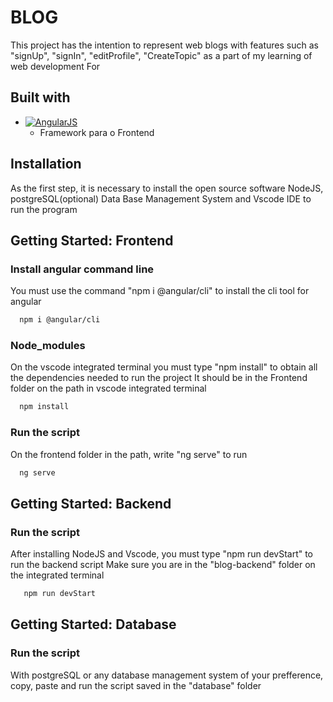 # BLOG
 This project has the intention to represent web blogs with features such as "signUp", "signIn", "editProfile", "CreateTopic" as a part of my learning of web development
 For 

## Built with
- [![AngularJS](https://www.google.com/url?sa=i&url=https%3A%2F%2Flogowik.com%2Fangular-logo-vector-1-51266.html&psig=AOvVaw2dilCpR7c9qZudW0K8ycpC&ust=1705438212457000&source=images&cd=vfe&opi=89978449&ved=0CBIQjRxqFwoTCNi69smi4IMDFQAAAAAdAAAAABAQ)](https://angular.io/)
  - Framework para o Frontend

## Installation
As the first step, it is necessary to install the open source software NodeJS, postgreSQL(optional) Data Base Management System and Vscode IDE to run the program

## Getting Started: Frontend 
 ### Install angular command line
   You must use the command "npm i @angular/cli" to install the cli tool for angular
   ```bash
     npm i @angular/cli
   ```
 ### Node_modules
   On the vscode integrated terminal you must type "npm install" to obtain all the dependencies needed to run the project
   It should be in the Frontend folder on the path in vscode integrated terminal
   ```bash
     npm install
   ```
 ### Run the script
   On the frontend folder in the path, write "ng serve" to run
   ```bash
     ng serve
   ```
## Getting Started: Backend
 ### Run the script
  After installing NodeJS and Vscode, you must type "npm run devStart" to run the backend script
  Make sure you are in the "blog-backend" folder on the integrated terminal
  ```bash
     npm run devStart
   ```
## Getting Started: Database  
 ### Run the script
   With postgreSQL or any database management system of your prefference, copy, paste and run the script saved in the "database" folder

